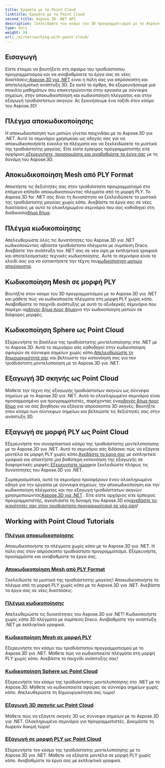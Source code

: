 ```yaml
---
title: Εργασία με το Point Cloud
linktitle: Εργασία με το Point Cloud
second_title: Aspose.3D .NET API
description: Ξεκλειδώστε τον κόσμο του 3D προγραμματισμού με το Aspose.3D .NET! Αποκωδικοποιήστε/κωδικοποιήστε εύκολα τα πλέγματα, εξάγετε τρισδιάστατες σκηνές και πολλά άλλα. Αναβαθμίστε τα έργα σας με εκπληκτικά γραφικά.
type: docs
weight: 34
url: /el/net/working-with-point-cloud/
---
```


## Εισαγωγή

 Είστε έτοιμοι να βουτήξετε στη σφαίρα του τρισδιάστατου προγραμματισμού και να αναβαθμίσετε τα έργα σας σε νέες διαστάσεις;[Aspose.3D για .NET](#working-with-point-cloud-tutorials) είναι η πύλη σας για απρόσκοπτη και αποτελεσματική ανάπτυξη 3D. Σε αυτό το άρθρο, θα εξερευνήσουμε μια ποικιλία μαθημάτων που επικεντρώνονται στην εργασία με σύννεφα σημείων, στην αποκωδικοποίηση και κωδικοποίηση πλέγματος και στην εξαγωγή τρισδιάστατων σκηνών. Ας ξεκινήσουμε ένα ταξίδι στον κόσμο του Aspose.3D!

## Πλέγμα αποκωδικοποίησης

 Η αποκωδικοποίηση των ματιών γίνεται παιχνιδάκι με το Aspose.3D για .NET. Αυτό το σεμινάριο χρησιμεύει ως οδηγός σας για να αποκωδικοποιήσετε εύκολα τα πλέγματα και να ξεκλειδώσετε τα μυστικά της τρισδιάστατης μαγείας. Είτε είστε έμπειρος προγραμματιστής είτε αρχάριος,[εξερευνήστε, προσαρμόστε και αναβαθμίστε τα έργα σας](./decode-mesh/) με τη δύναμη του Aspose.3D.

## Αποκωδικοποίηση Mesh από PLY Format

 Αποκτήστε τις δεξιότητές σας στον τρισδιάστατο προγραμματισμό στο επόμενο επίπεδο αποκωδικοποιώντας πλέγματα από τη μορφή PLY. Το Aspose.3D for .NET σάς δίνει τη δυνατότητα να ξεκλειδώσετε τα μυστικά της τρισδιάστατης μαγείας χωρίς κόπο. Ανεβάστε τα έργα σας σε νέες διαστάσεις με αυτό το ολοκληρωμένο σεμινάριο που σας καθοδηγεί στη διαδικασία[βήμα βήμα](./decode-mesh-ply-format/).

## Πλέγμα κωδικοποίησης

 Απελευθερώστε όλες τις δυνατότητες του Aspose.3D για .NET κωδικοποιώντας αβίαστα τρισδιάστατα πλέγματα με συμπίεση Draco. Ανεβάστε την ανάπτυξη του .NET σας σε νέα ύψη με εκπληκτικά γραφικά και αποτελεσματικές τεχνικές κωδικοποίησης. Αυτό το σεμινάριο είναι το κλειδί σας για να κατακτήσετε την τέχνη του[κωδικοποίηση ματιών απρόσκοπτα](./encode-mesh/).

## Κωδικοποίηση Mesh σε μορφή PLY

 Βουτήξτε στον κόσμο του 3D προγραμματισμού με το Aspose.3D για .NET και μάθετε πώς να κωδικοποιείτε πλέγματα στη μορφή PLY χωρίς κόπο. Αναβαθμίστε το παιχνίδι ανάπτυξης με αυτό το οξυδερκές σεμινάριο που παρέχει α[οδηγός βήμα προς βήμα](./encode-mesh-ply-format/)για την κωδικοποίηση ματιών σε διάφορες μορφές.

## Κωδικοποίηση Sphere ως Point Cloud

 Εξερευνήστε το βασίλειο της τρισδιάστατης μοντελοποίησης στο .NET με το Aspose.3D. Αυτό το σεμινάριο σάς καθοδηγεί στην κωδικοποίηση σφαιρών σε σύννεφα σημείων χωρίς κόπο.[Απελευθερώστε τη δημιουργικότητά σας](./encode-sphere-as-point-cloud/) και βελτιώστε την κατανόησή σας για την τρισδιάστατη μοντελοποίηση με το Aspose.3D για .NET.

## Εξαγωγή 3D σκηνής ως Point Cloud

 Μάθετε την τέχνη της εξαγωγής τρισδιάστατων σκηνών ως σύννεφα σημείων με το Aspose.3D για .NET. Αυτό το ολοκληρωμένο σεμινάριο είναι προσαρμοσμένο για προγραμματιστές, παρέχοντας ένα[οδηγός βήμα προς βήμα](./export-3d-scene-point-cloud/) για να σας βοηθήσει να εξάγετε απρόσκοπτα 3D σκηνές. Βουτήξτε στον κόσμο των σύννεφων σημείων και βελτιώστε τις δεξιότητές σας στην ανάπτυξη 3D.

## Εξαγωγή σε μορφή PLY ως Point Cloud

 Εξερευνήστε τον συναρπαστικό κόσμο της τρισδιάστατης μοντελοποίησης με το Aspose.3D για .NET. Αυτό το σεμινάριο σάς διδάσκει πώς να εξάγετε μοντέλα σε μορφή PLY χωρίς κόπο.[Ανεβάστε τα έργα σας](./export-to-ply-point-cloud/) με εκπληκτικά γραφικά και αποκτήστε μια βαθύτερη κατανόηση της εξαγωγής σε διαφορετικές μορφές.[Εξερευνήστε τώρα](./export-to-ply-point-cloud/)και ξεκλειδώστε πλήρως τις δυνατότητες του Aspose.3D για .NET.

 Συμπερασματικά, αυτά τα σεμινάρια προσφέρουν έναν ολοκληρωμένο οδηγό για την εργασία με σύννεφα σημείων, την αποκωδικοποίηση και την κωδικοποίηση πλέγματος και την εξαγωγή τρισδιάστατων σκηνών χρησιμοποιώντας[Aspose.3D για .NET](#working-with-point-cloud-tutorials) . Είτε είστε αρχάριος είτε έμπειρος προγραμματιστής, αγκαλιάστε τη δύναμη του Aspose.3D και[ανεβάστε τις ικανότητές σας στον τρισδιάστατο προγραμματισμό σε νέα ύψη](#working-with-point-cloud-tutorials)!
## Working with Point Cloud Tutorials
### [Πλέγμα αποκωδικοποίησης](./decode-mesh/)
Αποκωδικοποιήστε τα πλέγματα χωρίς κόπο με το Aspose.3D για .NET. Η πύλη σας στον απρόσκοπτο τρισδιάστατο προγραμματισμό. Εξερευνήστε, προσαρμόστε και αναβαθμίστε τα έργα σας.
### [Αποκωδικοποίηση Mesh από PLY Format](./decode-mesh-ply-format/)
Ξεκλειδώστε τα μυστικά της τρισδιάστατης μαγείας! Αποκωδικοποιήστε το πλέγμα από τη μορφή PLY χωρίς κόπο με το Aspose.3D για .NET. Ανεβάστε τα έργα σας σε νέες διαστάσεις.
### [Πλέγμα κωδικοποίησης](./encode-mesh/)
Απελευθερώστε τις δυνατότητες του Aspose.3D για .NET! Κωδικοποιήστε χωρίς κόπο 3D πλέγματα με συμπίεση Draco. Αναβαθμίστε την ανάπτυξη .NET με εκπληκτικά γραφικά.
### [Κωδικοποίηση Mesh σε μορφή PLY](./encode-mesh-ply-format/)
Εξερευνήστε τον κόσμο του τρισδιάστατου προγραμματισμού με το Aspose.3D για .NET. Μάθετε πώς να κωδικοποιείτε πλέγματα στη μορφή PLY χωρίς κόπο. Ανεβάστε το παιχνίδι ανάπτυξης σας!
### [Κωδικοποίηση Sphere ως Point Cloud](./encode-sphere-as-point-cloud/)
Εξερευνήστε τον κόσμο της τρισδιάστατης μοντελοποίησης στο .NET με το Aspose.3D. Μάθετε να κωδικοποιείτε σφαίρες σε σύννεφα σημείων χωρίς κόπο. Απελευθερώστε τη δημιουργικότητά σας τώρα!
### [Εξαγωγή 3D σκηνής ως Point Cloud](./export-3d-scene-point-cloud/)
Μάθετε πώς να εξάγετε σκηνές 3D ως σύννεφα σημείων με το Aspose.3D για .NET. Ολοκληρωμένο σεμινάριο για προγραμματιστές. Δοκιμάστε τη δωρεάν δοκιμή τώρα!
### [Εξαγωγή σε μορφή PLY ως Point Cloud](./export-to-ply-point-cloud/)
Εξερευνήστε τον κόσμο της τρισδιάστατης μοντελοποίησης με το Aspose.3D για .NET. Μάθετε να εξάγετε μοντέλα σε μορφή PLY χωρίς κόπο. Αναβαθμίστε τα έργα σας με εκπληκτικά γραφικά.